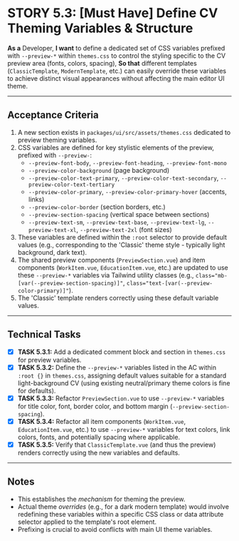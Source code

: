 # STORY 5.3: [Must Have] Define CV Theming Variables & Structure

**As a** Developer,
**I want** to define a dedicated set of CSS variables prefixed with `--preview-*` within `themes.css` to control the styling specific to the CV preview area (fonts, colors, spacing),
**So that** different templates (`ClassicTemplate`, `ModernTemplate`, etc.) can easily override these variables to achieve distinct visual appearances without affecting the main editor UI theme.

---

## Acceptance Criteria

1.  A new section exists in `packages/ui/src/assets/themes.css` dedicated to preview theming variables.
2.  CSS variables are defined for key stylistic elements of the preview, prefixed with `--preview-`:
    *   `--preview-font-body`, `--preview-font-heading`, `--preview-font-mono`
    *   `--preview-color-background` (page background)
    *   `--preview-color-text-primary`, `--preview-color-text-secondary`, `--preview-color-text-tertiary`
    *   `--preview-color-primary`, `--preview-color-primary-hover` (accents, links)
    *   `--preview-color-border` (section borders, etc.)
    *   `--preview-section-spacing` (vertical space between sections)
    *   `--preview-text-sm`, `--preview-text-base`, `--preview-text-lg`, `--preview-text-xl`, `--preview-text-2xl` (font sizes)
3.  These variables are defined within the `:root` selector to provide default values (e.g., corresponding to the 'Classic' theme style - typically light background, dark text).
4.  The shared preview components (`PreviewSection.vue`) and item components (`WorkItem.vue`, `EducationItem.vue`, etc.) are updated to use these `--preview-*` variables via Tailwind utility classes (e.g., `class="mb-[var(--preview-section-spacing)]"`, `class="text-[var(--preview-color-primary)]"`).
5.  The 'Classic' template renders correctly using these default variable values.

---

## Technical Tasks

-   [X] **TASK 5.3.1:** Add a dedicated comment block and section in `themes.css` for preview variables.
-   [X] **TASK 5.3.2:** Define the `--preview-*` variables listed in the AC within `:root {}` in `themes.css`, assigning default values suitable for a standard light-background CV (using existing neutral/primary theme colors is fine for defaults).
-   [X] **TASK 5.3.3:** Refactor `PreviewSection.vue` to use `--preview-*` variables for title color, font, border color, and bottom margin (`--preview-section-spacing`).
-   [X] **TASK 5.3.4:** Refactor all item components (`WorkItem.vue`, `EducationItem.vue`, etc.) to use `--preview-*` variables for text colors, link colors, fonts, and potentially spacing where applicable.
-   [X] **TASK 5.3.5:** Verify that `ClassicTemplate.vue` (and thus the preview) renders correctly using the new variables and defaults.

---

## Notes

-   This establishes the *mechanism* for theming the preview.
-   Actual theme *overrides* (e.g., for a dark modern template) would involve redefining these variables within a specific CSS class or data attribute selector applied to the template's root element.
-   Prefixing is crucial to avoid conflicts with main UI theme variables. 